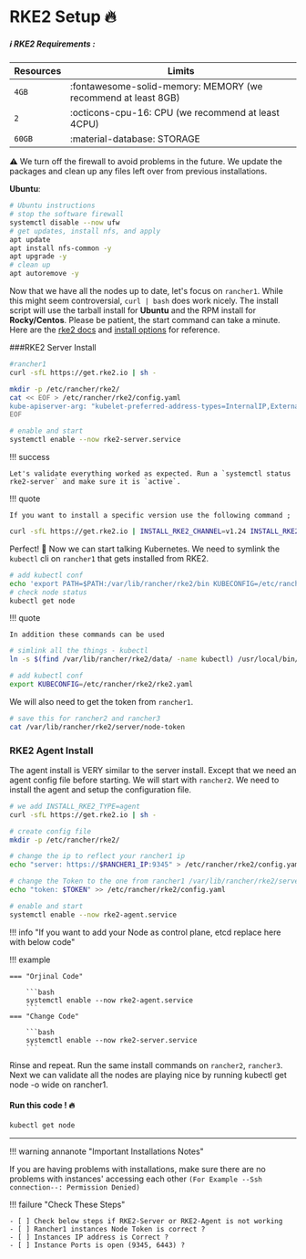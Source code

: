 # RKE2 Setup :fire:

##### :information_source: RKE2 Requirements :


| Resources      | Limits                                                       |
| -----------    | ------------------------------------                         |
| `4GB`          | :fontawesome-solid-memory: MEMORY (we recommend at least 8GB)|
| `2`            | :octicons-cpu-16: CPU (we recommend at least 4CPU)           |
| `60GB`         | :material-database:     STORAGE                              |



:warning: We turn off the firewall to avoid problems in the future. We update the packages and clean up any files left over from previous installations.


**Ubuntu**:

```bash
# Ubuntu instructions 
# stop the software firewall
systemctl disable --now ufw
# get updates, install nfs, and apply
apt update
apt install nfs-common -y  
apt upgrade -y
# clean up
apt autoremove -y
```

Now that we have all the nodes up to date, let's focus on `rancher1`. While this might seem controversial, `curl | bash` does work nicely. The install script will use the tarball install for **Ubuntu** and the RPM install for **Rocky/Centos**. Please be patient, the start command can take a minute. Here are the [rke2 docs](https://docs.rke2.io/install/methods/) and [install options](https://docs.rke2.io/install/install_options/install_options/) for reference.

###RKE2 Server Install

```bash
#rancher1
curl -sfL https://get.rke2.io | sh -

mkdir -p /etc/rancher/rke2/
cat << EOF > /etc/rancher/rke2/config.yaml
kube-apiserver-arg: "kubelet-preferred-address-types=InternalIP,ExternalIP,Hostname"
EOF

# enable and start
systemctl enable --now rke2-server.service
```


!!! success

    Let's validate everything worked as expected. Run a `systemctl status rke2-server` and make sure it is `active`.



!!! quote

    If you want to install a specific version use the following command ;

```bash
curl -sfL https://get.rke2.io | INSTALL_RKE2_CHANNEL=v1.24 INSTALL_RKE2_TYPE=server sh -
```


Perfect! :confetti_ball: Now we can start talking Kubernetes. We need to symlink the `kubectl` cli on `rancher1` that gets installed from RKE2.


```bash
# add kubectl conf
echo 'export PATH=$PATH:/var/lib/rancher/rke2/bin KUBECONFIG=/etc/rancher/rke2/rke2.yaml' >> ~/.bashrc
# check node status
kubectl get node
```

!!! quote

    In addition these commands can be used

```bash
# simlink all the things - kubectl
ln -s $(find /var/lib/rancher/rke2/data/ -name kubectl) /usr/local/bin/kubectl

# add kubectl conf
export KUBECONFIG=/etc/rancher/rke2/rke2.yaml
```

We will also need to get the token from `rancher1`.

```bash
# save this for rancher2 and rancher3
cat /var/lib/rancher/rke2/server/node-token
```

### RKE2 Agent Install

The agent install is VERY similar to the server install. Except that we need an agent config file before starting. We will start with `rancher2`. We need to install the agent and setup the configuration file.

```bash
# we add INSTALL_RKE2_TYPE=agent
curl -sfL https://get.rke2.io | sh -

# create config file
mkdir -p /etc/rancher/rke2/ 

# change the ip to reflect your rancher1 ip
echo "server: https://$RANCHER1_IP:9345" > /etc/rancher/rke2/config.yaml

# change the Token to the one from rancher1 /var/lib/rancher/rke2/server/node-token 
echo "token: $TOKEN" >> /etc/rancher/rke2/config.yaml

# enable and start
systemctl enable --now rke2-agent.service
```

!!! info "If you want to add your Node as control plane, etcd replace here with below code"


!!! example

    === "Orjinal Code"

        ```bash
        systemctl enable --now rke2-agent.service
        ```
    === "Change Code"

        ```bash
        systemctl enable --now rke2-server.service
        ```
 
  Rinse and repeat. Run the same install commands on `rancher2`, `rancher3`. Next we can validate all the nodes are playing nice by running kubectl get node -o wide on rancher1. 

#### Run this code ! :fire:

```bash title=" 'To check that Kubernetes is running' "
kubectl get node
```

---


!!! warning annanote  "Important Installations Notes"

 If you are having problems with installations, make sure there are no problems with instances' accessing each other `(For Example --Ssh connection--: Permission Denied)`

!!! failure "Check These Steps"

    - [ ] Check below steps if RKE2-Server or RKE2-Agent is not working 
    - [ ] Rancher1 instances Node Token is correct ? 
    - [ ] Instances IP address is Correct ? 
    - [ ] Instance Ports is open (9345, 6443) ?





